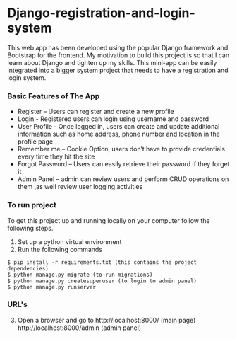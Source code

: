 # Django-registration-and-login-system
This web app has been developed using the popular Django framework and Bootstrap for the frontend. My motivation to build this project is so that I can learn about Django and tighten up my skills. This mini-app can be easily integrated into a bigger system project that needs to have a registration and login system.

### Basic Features of The App
    
* Register – Users can register and create a new profile
* Login - Registered users can login using username and password
* User Profile - Once logged in, users can create and update additional information such as home address, phone number and location in the profile page
* Remember me – Cookie Option, users don’t have to provide credentials every time they hit the site
* Forgot Password – Users can easily retrieve their password if they forget it 
* Admin Panel – admin can review users and perform CRUD operations on them ,as well review user logging activities


### To run project
To get this project up and running locally on your computer follow the following steps.
1. Set up a python virtual environment
2. Run the following commands
```
$ pip install -r requirements.txt (this contains the project dependencies)
$ python manage.py migrate (to run migrations)
$ python manage.py createsuperuser (to login to admin panel)
$ python manage.py runserver
```
  
  ### URL's 
3. Open a browser and go to http://localhost:8000/ (main page)
http://localhost:8000/admin (admin panel)



